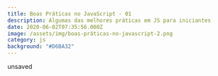 ```yaml
---
title: Boas Práticas no JavaScript - 01
description: Algumas das melhores práticas em JS para iniciantes
date: 2020-06-02T07:35:56.000Z
image: /assets/img/boas-práticas-no-javascript-2.png
category: js
background: "#D6BA32"
---
```

unsaved
